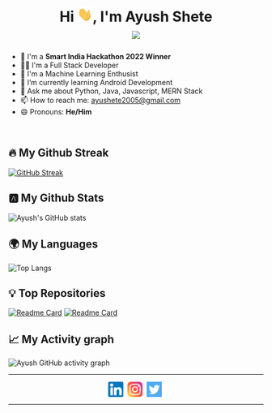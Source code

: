 
<h1 align="center">Hi <img src="https://raw.githubusercontent.com/ABSphreak/ABSphreak/master/gifs/Hi.gif" width="30">, I'm Ayush Shete
<br><img src="https://c.tenor.com/CigpzapemsoAAAAi/hi-robot.gif">
</h1>


- 🥇 I'm a **Smart India Hackathon 2022 Winner**
- 👨‍💻 I'm a Full Stack Developer
- 🤖 I'm a Machine Learning Enthusist
- 🌱 I’m currently learning Android Development
- 💬 Ask me about Python, Java, Javascript, MERN Stack
- 📫 How to reach me: ayushete2005@gmail.com
- 😄 Pronouns: **He/Him**
<!-- - 🔗 Checkout: [vashist.me](https://vashist.me) -->



<br>

## 🔥 My Github Streak


[![GitHub Streak](https://github-readme-streak-stats.herokuapp.com?user=ayushete02&date_format=j%20M%5B%20Y%5D)](https://git.io/streak-stats) 

## 🅰️ My Github Stats
![Ayush's GitHub stats](https://github-readme-stats.vercel.app/api?username=ayushete02&show_icons=true)

## 🌍 My Languages
![Top Langs](https://github-readme-stats.vercel.app/api/top-langs/?username=ayushete02&langs_count=8&count_private=true&layout=compact&hide_border=true&bg_color=00000&title_color=fffff&text_color=)    

## 💡 Top Repositories
[![Readme Card](https://github-readme-stats.vercel.app/api/pin/?username=ayushete02&repo=Enchiper)](https://github.com/ayushete02/Enchiper)
[![Readme Card](https://github-readme-stats.vercel.app/api/pin/?username=ayushete02&repo=Air-Writing)](https://github.com/ayushete02/Air-Writing)
<!-- [![Readme Card](https://github-readme-stats.vercel.app/api/pin/?username=ayushete02&repo=AI-Mood-Recognizer)](https://github.com/ayushete02/AI-Mood-Recognizer)
[![Readme Card](https://github-readme-stats.vercel.app/api/pin/?username=ayushete02&repo=AI-Hand-Volume-Controller)](https://github.com/ayushete02/AI-Hand-Volume-Controller) -->
 
 ## 📈 My Activity graph
![Ayush GitHub activity graph](https://activity-graph.herokuapp.com/graph?username=ayushete02&theme=light&hide_border=true&area=true)


<hr>
<p align="center">
  <a href="https://linkedin.com/in/ayushete" target="_blank"><img align="center" alt="Ayush Shete | LinkedIn" width="30px" src="./readme_media/linkedin.png" /></a>&nbsp;
  <a href="https://www.instagram.com/ayush_shete_0216/" target="_blank"><img align="center" alt="Ayush Shete | Instagram" width="30px" src="./readme_media/instagram.png" /></a>&nbsp;
  <a href="https://twitter.com/ayushete02" target="_blank"><img align="center" alt="Ayush Shete | Twitter" width="30px" src="./readme_media/twitter.png" /></a>&nbsp;
</p>
<hr>
